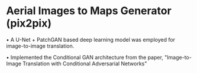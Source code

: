 # Aerial Images to Maps Generator (pix2pix)
• A U-Net + PatchGAN based deep learning model was employed for image-to-image translation.

• Implemented the Conditional GAN architecture from the paper, "Image-to-Image Translation with Conditional Adversarial Networks"
